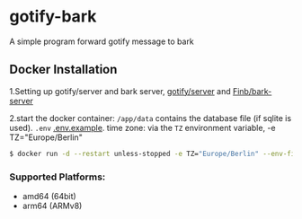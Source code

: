 # gotify-bark
A simple program forward gotify message to bark

## Docker Installation

1.Setting up gotify/server and bark server,
[gotify/server](https://github.com/gotify/server) and
[Finb/bark-server](https://github.com/Finb/bark-server)

2.start the docker container:
`/app/data` contains the database file (if sqlite is used).
`.env` [.env.example](.env.example).
time zone: via the `TZ` environment variable, -e TZ="Europe/Berlin"

```bash
$ docker run -d --restart unless-stopped -e TZ="Europe/Berlin" --env-file /var/gotify-bark/.env --name gotify-bark -p 8080:8080 -v /var/gotify-bark/data:/app/data bnsui/gotify-bark
```

### Supported Platforms:

- amd64 (64bit)
- arm64 (ARMv8)
